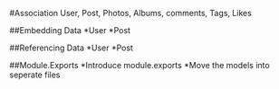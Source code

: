 #Association
User,
Post,
Photos,
Albums,
comments,
Tags,
Likes

##Embedding Data
*User
*Post

##Referencing Data
*User
*Post


##Module.Exports
*Introduce module.exports
*Move the models into seperate files